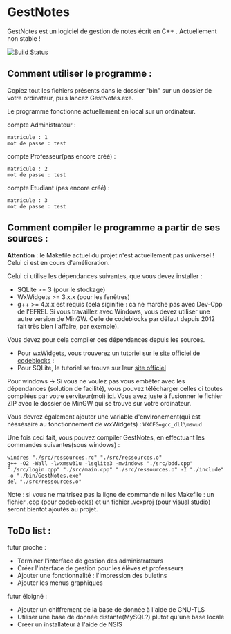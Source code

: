 # GestNotes
GestNotes est un logiciel de gestion de notes écrit en C++ . Actuellement non stable !

[![Build Status](https://travis-ci.org/zestedesavoir/zds-site.svg?branch=dev)]()

## Comment utiliser le programme : 

Copiez tout les fichiers présents dans le dossier "bin" sur un dossier de votre ordinateur, puis lancez GestNotes.exe.

Le programme fonctionne actuellement en local sur un ordinateur. 

compte Administrateur : 
```console
matricule : 1
mot de passe : test
```

compte Professeur(pas encore créé) : 
```console
matricule : 2
mot de passe : test
```

compte Etudiant (pas encore créé) : 
```console
matricule : 3
mot de passe : test
```

## Comment compiler le programme a partir de ses sources : 

**Attention** : le Makefile actuel du projet n'est actuellement pas universel ! Celui ci est en cours d'amélioration.


Celui ci utilise les dépendances suivantes, que vous devez installer : 
- SQLite >= 3 (pour le stockage)
- WxWidgets >= 3.x.x (pour les fenêtres)
- g++ >= 4.x.x  est requis (cela siginifie : ca ne marche pas avec Dev-Cpp de l'EFREI. Si vous travaillez avec Windows, vous devez utiliser une autre version de MinGW. Celle de codeblocks par défaut depuis 2012 fait très bien l'affaire, par exemple).

Vous devez pour cela compiler ces dépendances depuis les sources. 
- Pour wxWidgets, vous trouverez un tutoriel sur [le site officiel de codeblocks](http://wiki.codeblocks.org/index.php?title=Compiling_wxWidgets_3.0.0_to_develop_Code::Blocks_(MSW)) : 
- Pour SQLite, le tutoriel se trouve sur leur [site officiel](https://www.sqlite.org/howtocompile.html)

Pour windows -> Si vous ne voulez pas vous embêter avec les dépendances (solution de facilité), vous pouvez télécharger celles ci toutes compilées par votre serviteur(moi) [ici](https://mega.co.nz/#!F5EXzJpY!6W0L0zBizfhRYERPQND_8xvTLXvH4b509XSRd61qLqU). Vous avez juste à fusionner le fichier ZIP avec le dossier de MinGW qui se trouve sur votre ordinateur.

Vous devrez également ajouter une variable d'environement(qui est néssésaire au fonctionnement de wxWidgets) : `WXCFG=gcc_dll\mswud`

Une fois ceci fait, vous pouvez compiler GestNotes, en effectuant les commandes suivantes(sous windows) : 

```console
windres "./src/ressources.rc" "./src/ressources.o"
g++ -O2 -Wall -lwxmsw31u -lsqlite3 -mwindows "./src/bdd.cpp" "./src/login.cpp" "./src/main.cpp" "./src/ressources.o" -I "./include" -o "./bin/GestNotes.exe"
del "./src/ressources.o"
```

Note : si vous ne maitrisez pas la ligne de commande ni les Makefile :  un fichier .cbp (pour codeblocks) et un fichier .vcxproj (pour visual studio) seront bientot ajoutés au projet.

## ToDo list : 
futur proche : 
* Terminer l'interface de gestion des administrateurs
* Créer l'interface de gestion pour les élèves et professeurs
* Ajouter une fonctionnalité : l'impression des buletins
* Ajouter les menus graphiques

futur éloigné : 
* Ajouter un chiffrement de la base de donnée à l'aide de GNU-TLS
* Utiliser une base de donnée distante(MySQL?) plutot qu'une base locale 
* Creer un installateur à l'aide de NSIS